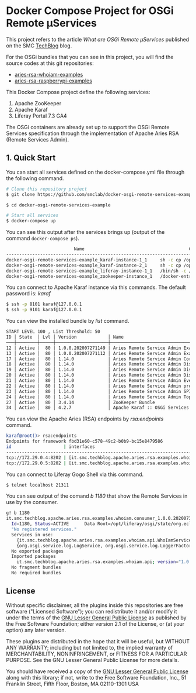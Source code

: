# Docker Compose Project for OSGi Remote µServices

This project refers to the article *What are OSGi Remote µServices* published 
on the SMC [TechBlog](https://techblog.smc.it) blog.

For the OSGi bundles that you can see in this project, you will find the source 
codes at this git repositories:

* [aries-rsa-whoiam-examples](https://github.com/smclab/aries-rsa-whoiam-examples)
* [aries-rsa-raspberrypi-examples](https://github.com/smclab/aries-rsa-raspberrypi-examples)

This Docker Compose project define the following services:

1. Apache ZooKeeper
2. Apache Karaf
3. Liferay Portal 7.3 GA4

The OSGi containers are already set up to support the OSGi Remote Services 
specification through the implementation of Apache Aries RSA (Remote Services
Admin).

## 1. Quick Start
You can start all services defined on the docker-compose.yml file through the 
following command.

```bash
# Clone this repository project
$ git clone https://github.com/smclab/docker-osgi-remote-services-example.git

$ cd docker-osgi-remote-services-example

# Start all services
$ docker-compose up
```

You  can see this output after the services brings up (output of the command 
`docker-compose ps`).

```bash
                          Name                                        Command                       State                                                             Ports                                                  
-----------------------------------------------------------------------------------------------------------------------------------------------------------------------------------------------------------------------------
docker-osgi-remote-services-example_karaf-instance-1_1     sh -c cp /opt/apache-karaf ...   Up                      0.0.0.0:1099->1099/tcp, 0.0.0.0:4444->4444/tcp, 44444/tcp, 0.0.0.0:8101->8101/tcp, 0.0.0.0:8181->8181/tcp
docker-osgi-remote-services-example_karaf-instance-2_1     sh -c cp /opt/apache-karaf ...   Up                      0.0.0.0:2099->1099/tcp, 0.0.0.0:5444->4444/tcp, 44444/tcp, 0.0.0.0:9101->8101/tcp, 0.0.0.0:9181->8181/tcp
docker-osgi-remote-services-example_liferay-instance-1_1   /bin/sh -c /usr/local/bin/ ...   Up (health: starting)   0.0.0.0:21311->11311/tcp, 8000/tcp, 8009/tcp, 0.0.0.0:6080->8080/tcp, 0.0.0.0:9201->9201/tcp             
docker-osgi-remote-services-example_zookeeper-instance_1   /docker-entrypoint.sh zkSe ...   Up (healthy)            0.0.0.0:2181->2181/tcp, 2888/tcp, 3888/tcp, 0.0.0.0:9080->8080/tcp                                       
```

You can connect to Apache Karaf instance via this commands. The default password
is: *karaf*

```bash
$ ssh -p 8101 karaf@127.0.0.1 
$ ssh -p 9101 karaf@127.0.0.1 
```

You can view the installed bundle by *list* command.

```bash
START LEVEL 100 , List Threshold: 50
ID │ State  │ Lvl │ Version            │ Name
───┼────────┼─────┼────────────────────┼─────────────────────────────────────────────────────────────
12 │ Active │  80 │ 1.0.0.202007271149 │ Aries Remote Service Admin Examples - WhoIam Service
13 │ Active │  80 │ 1.0.0.202007271112 │ Aries Remote Service Admin Examples - WhoIam API
17 │ Active │  80 │ 1.14.0             │ Aries Remote Service Admin Core
18 │ Active │  80 │ 1.14.0             │ Aries Remote Service Admin Discovery Gogo Commands
19 │ Active │  80 │ 1.14.0             │ Aries Remote Service Admin Discovery Local
20 │ Active │  80 │ 1.14.0             │ Aries Remote Service Admin Discovery Zookeeper
21 │ Active │  80 │ 1.14.0             │ Aries Remote Service Admin Event Publisher
22 │ Active │  80 │ 1.14.0             │ Aries Remote Service Admin provider TCP
23 │ Active │  80 │ 1.14.0             │ Aries Remote Service Admin SPI
24 │ Active │  80 │ 1.14.0             │ Aries Remote Service Admin Topology Manager
27 │ Active │  80 │ 3.4.14             │ ZooKeeper Bundle
34 │ Active │  80 │ 4.2.7              │ Apache Karaf :: OSGi Services :: Event
```

You can view the Apache Aries (RSA) endpoints by *rsa:endpoints* command.

```bash
karaf@root()> rsa:endpoints
Endpoints for framework fbd31e60-c578-49c2-b0b9-bc15e8479586
id                    | interfaces                                                           | framework                            | comp name                                                                 
----------------------------------------------------------------------------------------------------------------------------------------------------------------------------------------------------------------
tcp://172.29.0.4:8202 | [it.smc.techblog.apache.aries.rsa.examples.whoiam.api.WhoIamService] | fbd31e60-c578-49c2-b0b9-bc15e8479586 | it.smc.techblog.apache.aries.rsa.examples.whoiam.service.WhoIamServiceImpl
tcp://172.29.0.5:8202 | [it.smc.techblog.apache.aries.rsa.examples.whoiam.api.WhoIamService] | 118de5a0-e754-4a35-a3f1-adbf78c8b36f | it.smc.techblog.apache.aries.rsa.examples.whoiam.service.WhoIamServiceImpl
```

You can connect to Liferay Gogo Shell via this command.

```bash
$ telnet localhost 21311
```

You can see output of the comand *b 1180* that show the Remote Services in use by
the consumer.

```bash
g! b 1180     
it.smc.techblog.apache.aries.rsa.examples.whoiam.consumer_1.0.0.202007301439 [1180]
  Id=1180, Status=ACTIVE      Data Root=/opt/liferay/osgi/state/org.eclipse.osgi/1180/data
  "No registered services."
  Services in use:
    {it.smc.techblog.apache.aries.rsa.examples.whoiam.api.WhoIamService}={service.intents=[osgi.basic, osgi.async], endpoint.package.version.it.smc.techblog.apache.aries.rsa.examples.whoiam.api=1.0.0, service.id=2532, service.bundleid=1183, service.scope=bundle, endpoint.service.id=50, aries.rsa.port=8202, service.imported.configs=[aries.tcp], service.imported=true, endpoint.id=tcp://172.29.0.4:8202, component.name=it.smc.techblog.apache.aries.rsa.examples.whoiam.service.WhoIamServiceImpl, component.id=0, aries.tcp.id=tcp://172.29.0.4:8202, endpoint.framework.uuid=fbd31e60-c578-49c2-b0b9-bc15e8479586}
    {org.osgi.service.log.LogService, org.osgi.service.log.LoggerFactory, org.eclipse.equinox.log.ExtendedLogService}={service.id=2, service.bundleid=0, service.scope=bundle}
  No exported packages
  Imported packages
    it.smc.techblog.apache.aries.rsa.examples.whoiam.api; version="1.0.0" <it.smc.techblog.apache.aries.rsa.examples.whoiam.api_1.0.0.202007301439 [1186]>
  No fragment bundles
  No required bundles
  ```

## License

Without specific disclaimer, all the plugins inside this repositories are free
software ("Licensed Software"); you can redistribute it and/or modify it under
the terms of the [GNU Lesser General Public License](http://www.gnu.org/licenses/lgpl-2.1.html)
as published by the Free Software Foundation; either version 2.1 of the License,
or (at your option) any later version.

These plugins are distributed in the hope that it will be useful, but WITHOUT ANY
WARRANTY; including but not limited to, the implied warranty of MERCHANTABILITY,
NONINFRINGEMENT, or FITNESS FOR A PARTICULAR PURPOSE. See the GNU Lesser General
Public License for more details.

You should have received a copy of the [GNU Lesser General Public
License](http://www.gnu.org/licenses/lgpl-2.1.html) along with this library; if
not, write to the Free Software Foundation, Inc., 51 Franklin Street, Fifth
Floor, Boston, MA 02110-1301 USA